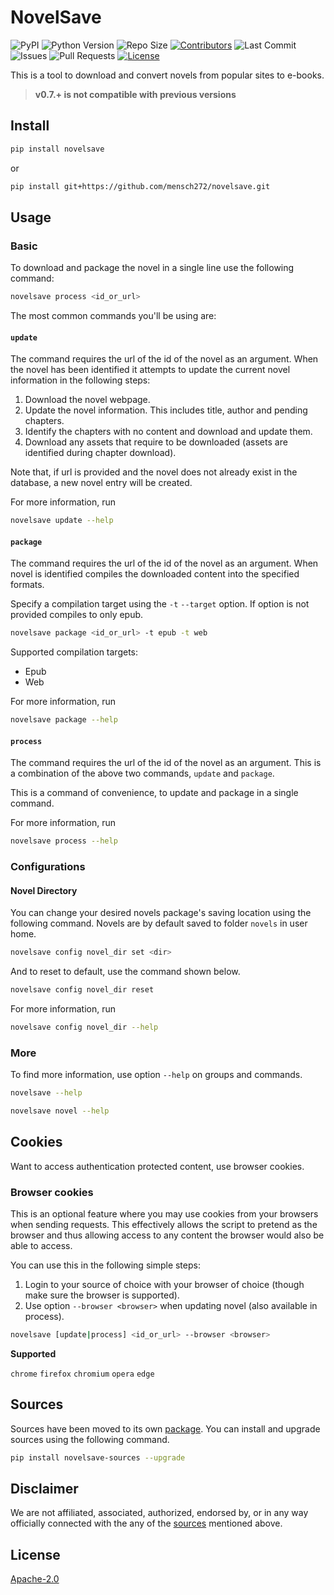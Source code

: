 # NovelSave

![PyPI](https://img.shields.io/pypi/v/novelsave)
![Python Version](https://img.shields.io/badge/Python-v3.8-blue)
![Repo Size](https://img.shields.io/github/repo-size/mensch272/novelsave)
[![Contributors](https://img.shields.io/github/contributors/mensch272/novelsave)](https://github.com/mensch272/novelsave/graphs/contributors)
![Last Commit](https://img.shields.io/github/last-commit/mensch272/novelsave/master)
![Issues](https://img.shields.io/github/issues/mensch272/novelsave)
![Pull Requests](https://img.shields.io/github/issues-pr/mensch272/novelsave)
[![License](https://img.shields.io/github/license/mensch272/novelsave)](LICENSE)

This is a tool to download and convert novels from popular sites to e-books.

> **v0.7.+ is not compatible with previous versions**

## Install

```bash
pip install novelsave
```

or

```bash
pip install git+https://github.com/mensch272/novelsave.git
```

## Usage

### Basic

To download and package the novel in a single line use the following command:

```bash
novelsave process <id_or_url>
```

The most common commands you'll be using are:

#### `update`

The command requires the url of the id of the novel as an argument. When the novel has been identified it attempts to update the current novel information in the following steps:

1. Download the novel webpage.
2. Update the novel information. This includes title, author and pending chapters.
3. Identify the chapters with no content and download and update them.
4. Download any assets that require to be downloaded (assets are identified during chapter download).

Note that, if url is provided and the novel does not already exist in the database, a new novel entry will be created.

For more information, run

```bash
novelsave update --help
```

#### `package`

The command requires the url of the id of the novel as an argument. When novel is identified compiles the downloaded content into the specified formats.

Specify a compilation target using the `-t` `--target` option. If option is not provided
compiles to only epub.

```bash
novelsave package <id_or_url> -t epub -t web
```

Supported compilation targets:

- Epub
- Web

For more information, run

```bash
novelsave package --help
```

#### `process`

The command requires the url of the id of the novel as an argument. This is a combination of the above two commands, `update` and `package`.

This is a command of convenience, to update and package in a single command.

For more information, run

```bash
novelsave process --help
```

### Configurations

#### Novel Directory

You can change your desired novels package's saving location using the following command. Novels are by default saved to folder `novels` in user home.

```bash
novelsave config novel_dir set <dir>
```

And to reset to default, use the command shown below.

```bash
novelsave config novel_dir reset
```

For more information, run

```bash
novelsave config novel_dir --help
```

### More

To find more information, use option `--help` on groups and commands.

```bash
novelsave --help
```

```bash
novelsave novel --help
```

## Cookies

Want to access authentication protected content, use browser cookies.

### Browser cookies

This is an optional feature where you may use cookies from your browsers when sending requests.
This effectively allows the script to pretend as the browser and thus allowing access to any content
the browser would also be able to access.

You can use this in the following simple steps:

1. Login to your source of choice with your browser of choice (though make sure the browser is supported).
2. Use option `--browser <browser>` when updating novel (also available in process).

```bash
novelsave [update|process] <id_or_url> --browser <browser>
```

**Supported**

`chrome` `firefox` `chromium` `opera` `edge`

## Sources

Sources have been moved to its own [package](https://github.com/mensch272/novelsave_sources). You can install and upgrade sources using the following command.

```bash
pip install novelsave-sources --upgrade
```

## Disclaimer

We are not affiliated, associated, authorized, endorsed by, or in any way officially connected with the any of the [sources](#sources) mentioned above.

## License

[Apache-2.0](https://github.com/mensch272/novelsave/blob/master/LICENSE)

